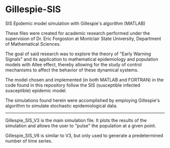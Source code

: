 # Gillespie-SIS
SIS Epidemic model simulation with Gillespie's algorithm (MATLAB)

These files were created for academic research performed under the supervision of Dr. Eric Forgoston at Montclair State University, Department of Mathematical Sciences.

The goal of said research was to explore the theory of "Early Warning Signals" and its application to mathematical epidemiology and population models with Allee effect, thereby allowing for the study of control mechanisms to affect the behavior of these dynamical systems. 

The model chosen and implemented (in both MATLAB and FORTRAN) in the code found in this repository follow the SIS (susceptible infected susceptible) epidemic model.

The simulations found herein were accomplished by employing Gillespie's algorithm to simulate stochastic epidemiological data.

-----------------------------------------------------------------------------------------------------------------------------
Gillespie_SIS_V3 is the main simulation file. It plots the results of the simulation and allows the user to "pulse" the population at a given point.

Gillespie_SIS_V6 is similar to V3, but only used to generate a predetermined number of time series.
